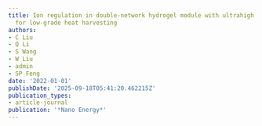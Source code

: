 ```yaml
---
title: Ion regulation in double-network hydrogel module with ultrahigh thermopower
  for low-grade heat harvesting
authors:
- C Liu
- Q Li
- S Wang
- W Liu
- admin
- SP Feng
date: '2022-01-01'
publishDate: '2025-09-18T05:41:20.462215Z'
publication_types:
- article-journal
publication: '*Nano Energy*'
---
```


